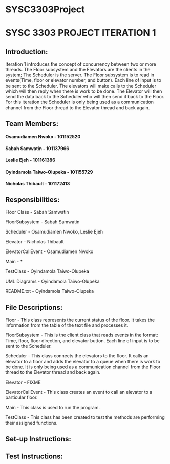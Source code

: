# SYSC3303Project


# SYSC 3303 PROJECT ITERATION 1

## Introduction:
Iteration 1 introduces the concept of concurrency between two or more threads. 
The Floor subsystem and the Elevators are the clients in the system; The Scheduler is the server. The Floor subsystem is to read in events(Time, floor or elevator number, and button). Each line of input is to be sent to the Scheduler. The elevators will make calls to the Scheduler which will then reply when there is work to be
done. The Elevator will then send the data back to the Scheduler who will then send it back to the Floor. For this iteration the Scheduler is only being used as a communication channel from the Floor thread to the Elevator thread and back again.


## Team Members:
#### Osamudiamen Nwoko - 101152520
#### Sabah Samwatin - 101137966
#### Leslie Ejeh - 101161386
#### Oyindamola Taiwo-Olupeka - 101155729
#### Nicholas Thibault - 101172413


## Responsibilities:

Floor Class - Sabah Samwatin

FloorSubsystem - Sabah Samwatin

Scheduler - Osamudiamen Nwoko, Leslie Ejeh

Elevator - Nicholas Thibault

ElevatorCallEvent - Osamudiamen Nwoko

Main - *

TestClass - Oyindamola Taiwo-Olupeka

UML Diagrams - Oyindamola Taiwo-Olupeka

README.txt - Oyindamola Taiwo-Olupeka


## File Descriptions:

Floor - This class represents the current status of the floor. It takes the information from the table of the text file and processes it.

FloorSubsystem - This is the client class that reads events in the format: Time, floor, floor direction, and elevator button. Each line of input is to be sent to the Scheduler.

Scheduler - This class connects the elevators to the floor. It calls an elevator to a floor and adds the elevator to a queue when there is work to be done. It is only being used as a communication channel from the Floor thread to the Elevator thread and back again.

Elevator - FIXME

ElevatorCallEvent - This class creates an event to call an elevator to a particular floor.

Main - This class is used to run the program.

TestClass - This class has been created to test the methods are performing their assigned functions.


## Set-up Instructions:


## Test Instructions:


